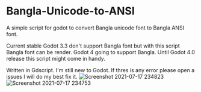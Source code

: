 # Bangla-Unicode-to-ANSI

A simple script for godot to convert Bangla unicode font to Bangla ANSI font.

Current stable Godot 3.3 don't support Bangla font but with this script Bangla font can be render. Godot 4 going to support Bangla. Until Godot 4.0 release this script might come in handy.

Written in Gdscript. I'm still new to Godot. If thres is any error please open a issues I will do my best fix it.
![Screenshot 2021-07-17 234823](https://user-images.githubusercontent.com/31450209/126045624-484e67f9-2090-47e2-9fd2-61b19316b2f8.jpg)
![Screenshot 2021-07-17 234753](https://user-images.githubusercontent.com/31450209/126045640-01b14f6c-c165-427e-874b-355c77e3796c.jpg)

